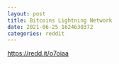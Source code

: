 ```yaml
--- 
layout: post 
title: Bitcoins Lightning Network 
date: 2021-06-25 1624630372 
categories: reddit 
--- 
```

https://redd.it/o7oiaa